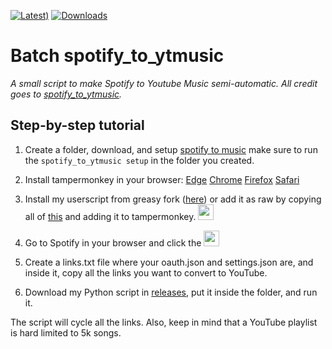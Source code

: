 [![Latest)](https://img.shields.io/github/v/release/Verssgn/batch-spotify_to_ytmusic?cacheSeconds=5000&logo=github)](https://github.com/Verssgn/Sync-Story/releases/latest)
[![Downloads](https://img.shields.io/github/downloads/Verssgn/batch-spotify_to_ytmusic/total.svg)]()

# **Batch spotify_to_ytmusic**
*A small script to make Spotify to Youtube Music semi-automatic. All credit goes to [spotify_to_ytmusic](https://github.com/sigma67/spotify_to_ytmusic).*

## **Step-by-step tutorial**
1. Create a folder, download, and setup [spotify to music](https://github.com/sigma67/spotify_to_ytmusic) 
make sure to run the `spotify_to_ytmusic setup` in the folder you created.

2. Install tampermonkey in your browser:
[Edge](https://microsoftedge.microsoft.com/addons/detail/tampermonkey/iikmkjmpaadaobahmlepeloendndfphd) [Chrome](https://chromewebstore.google.com/detail/tampermonkey/dhdgffkkebhmkfjojejmpbldmpobfkfo) [Firefox](https://addons.mozilla.org/en-US/firefox/addon/tampermonkey/) [Safari](https://apps.apple.com/us/app/tampermonkey/id1482490089)

3. Install my userscript from greasy fork ([here](https://i.imgur.com/RyYayc3.png)) or add it as raw by copying all of [this](https://raw.githubusercontent.com/Verssgn/batch-spotify_to_ytmusic/refs/heads/main/userscript.js) and adding it to tampermonkey. <img src="https://i.imgur.com/RyYayc3.png" height="25">

4. Go to Spotify in your browser and click the <img src="https://github.com/user-attachments/assets/515ce926-06b4-41d2-9959-a2cde0850bb8" height="25">

5. Create a links.txt file where your oauth.json and settings.json are, and inside it, copy all the links you want to convert to YouTube.

6. Download my Python script in [releases](https://github.com/Verssgn/batch-spotify_to_ytmusic/releases), put it inside the folder, and run it.

The script will cycle all the links. Also, keep in mind that a YouTube playlist is hard limited to 5k songs.


